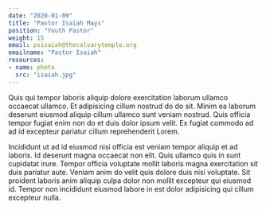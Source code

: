 ```yaml
---
date: "2020-01-09"
title: "Pastor Isaiah Mays"
position: "Youth Pastor"
weight: 15
email: psisaiah@thecalvarytemple.org
emailname: "Pastor Isaiah"
resources:
- name: photo
  src: "isaiah.jpg"
---
```


Quis qui tempor laboris aliquip dolore exercitation laborum ullamco occaecat ullamco. Et adipisicing cillum nostrud do do sit. Minim ea laborum deserunt eiusmod aliquip cillum ullamco sunt veniam nostrud. Quis officia tempor fugiat enim non do et duis dolor ipsum velit. Ex fugiat commodo ad ad id excepteur pariatur cillum reprehenderit Lorem.

Incididunt ut ad id eiusmod nisi officia est veniam tempor aliquip et ad laboris. Id deserunt magna occaecat non elit. Quis ullamco quis in sunt cupidatat irure. Tempor officia voluptate mollit laboris magna exercitation sit duis pariatur aute. Veniam anim do velit quis dolore duis nisi voluptate. Sit proident laboris anim aliquip culpa dolor non mollit excepteur qui eiusmod id. Tempor non incididunt eiusmod labore in est dolor adipisicing qui cillum excepteur nulla.